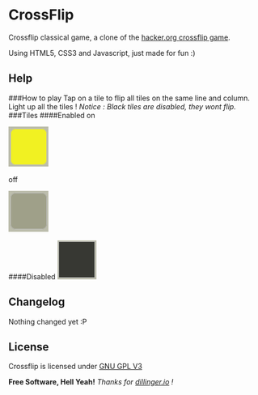 CrossFlip
=========

Crossflip classical game, a clone of the [hacker.org crossflip game][hacker.org].

Using HTML5, CSS3 and Javascript, just made for fun :)

Help
----
###How to play
Tap on a tile to flip all tiles on the same line and column.
Light up all the tiles !
*Notice : Black tiles are disabled, they wont flip.*
###Tiles
####Enabled
on

![on tile][ontile]

off

![off tile][offtile]

####Disabled
![disabled tile][distile]

Changelog
---------
Nothing changed yet :P

License
-------
Crossflip is licensed under [GNU GPL V3][license]


**Free Software, Hell Yeah!**
*Thanks for [dillinger.io][dillinger] !*

[hacker.org]:http://www.hacker.org/cross/
[dillinger]:http://dillinger.io/
[ontile]:https://raw.githubusercontent.com/ammar-lakis/crossflip/master/img/ontile.PNG
[offtile]:https://raw.githubusercontent.com/ammar-lakis/crossflip/master/img/offtile.PNG
[distile]:https://raw.githubusercontent.com/ammar-lakis/crossflip/master/img/distile.PNG
[license]:https://github.com/ammar-lakis/crossflip/blob/master/LICENSE